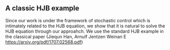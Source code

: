 ## A classic HJB example

Since our work is under the framework of stochastic control which is intimately related to the HJB equation, we show that it is natural to solve the HJB equation through our approahch.
We use the standard HJB example in the classical paper (Jiequn Han, Arnulf Jentzen Weinan E https://arxiv.org/pdf/1707.02568.pdf)
